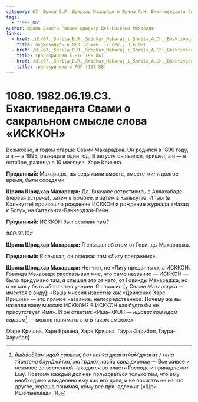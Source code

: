 ```yaml
---
category: 67. Шрила Б.Р. Шридхар Махарадж и Шрила А.Ч. Бхактиведанта Свами Прабхупада
tags:
  - "1982.06"
author: Шрила Бхакти Ракшак Шридхар Дев-Госвами Махарадж
links:
  - href: /dl/67._Shrila_B.R._Sridhar_Maharaj_i_Shrila_A.Ch._Bhaktivedanta_Svami_Prabhupada/1080_1982.06.19.C3_SridharMj_Bhaktivedanta_Svami_o_sakralnom_smysle_slova_ISKKON.mp3
    title: аудиозапись в MP3 (2 мин. 12 сек., 3,6 МБ)
  - href: /dl/67._Shrila_B.R._Sridhar_Maharaj_i_Shrila_A.Ch._Bhaktivedanta_Svami_Prabhupada/1080_1982.06.19.C3_SridharMj_Bhaktivedanta_Svami_o_sakralnom_smysle_slova_ISKKON.rtf
    title: транскрипцию в RTF (58 КБ)
  - href: /dl/67._Shrila_B.R._Sridhar_Maharaj_i_Shrila_A.Ch._Bhaktivedanta_Svami_Prabhupada/1080_1982.06.19.C3_SridharMj_Bhaktivedanta_Svami_o_sakralnom_smysle_slova_ISKKON.pdf
    title: транскрипцию в PDF (138 КБ)
---
```


# 1080. 1982.06.19.C3. Бхактиведанта Свами о сакральном смысле слова «ИСККОН»

Возможно, я годом старше Свами Махараджа. Он родился в 1896 году, а я — в 1895, разница в один год. В августе он явился, пришел, а я — в октябре, разница в 10 месяцев. Харе Кришна.

**Преданный:** Махарадж, вы ведь жили вместе, вместе жили долгое время, были соседями.

**Шрила Шридхар Махарадж:** Да. Вначале встретились в Аллахабаде (первая встреча), затем в Бомбее, и затем в Калькутте. И там (в Калькутте) произошло рождение ИСККОН и рождение журнала «Назад к Богу», на Ситаканта-Баннерджи-Лейн.

**Преданный:** ИСККОН был основан там?

*#00:01:10#*

**Шрила Шридхар Махарадж:** Я слышал об этом от Говинды Махараджа.

**Преданный:** Я слышал, он основал там «Лигу преданных».

**Шрила Шридхар Махарадж:** Нет-нет, не «Лигу преданных», а ИСККОН. Говинда Махарадж рассказывал мне, что само название — ИСККОН — было придумано там, я слышал это от него, от Говинды Махараджа, но я не могу быть абсолютно уверен. Я спросил [у Свами Махараджа — имеется в виду]: «Ваша миссия известна как «Движение Харе Кришна» — это прямое название, непосредственное. Почему же вы назвали вашу миссию ИСККОН? В ИСККОН как будто бы не присутствует Имя». И он ответил: «Иша-ККОН — *ӣш́а̄ва̄сйам идам̐ сарвам̇*[^_ftn1] — можно понимать это в таком смысле».

[Харе Кришна, Харе Кришна, Харе Кришна, Гаура-Харибол, Гаура-Харибол]



[^_ftn1]: *ӣш́а̄ва̄сйам идам̐ сарвам̇, йат кин̃ча джагатйа̄м̇ джагат / тена тйактена бхун̃джӣтха̄, ма̄ гр̣дхах̣ касйа свид дханам* — Все живое и неживое во вселенной находится во власти Господа и принадлежит Ему. Поэтому каждый должен пользоваться только тем, что ему необходимо и выделено ему как его доля, и не посягать ни на что другое, хорошо понимая, кому все принадлежит («Шри Ишопанишад», 1).


